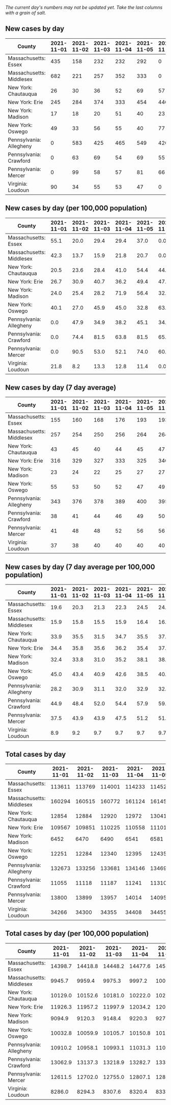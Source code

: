 _The current day's numbers may not be updated yet. Take the last columns with a grain of salt._
## New cases by day

| County | 2021-11-01 | 2021-11-02 | 2021-11-03 | 2021-11-04 | 2021-11-05 | 2021-11-06 | 2021-11-07 |
| --- | --- | --- | --- | --- | --- | --- | --- |
| Massachusetts: Essex | 435 | 158 | 232 | 232 | 292 | 0 |  |
| Massachusetts: Middlesex | 682 | 221 | 257 | 352 | 333 | 0 |  |
| New York: Chautauqua | 26 | 30 | 36 | 52 | 69 | 57 |  |
| New York: Erie | 245 | 284 | 374 | 333 | 454 | 440 |  |
| New York: Madison | 17 | 18 | 20 | 51 | 40 | 23 |  |
| New York: Oswego | 49 | 33 | 56 | 55 | 40 | 77 |  |
| Pennsylvania: Allegheny | 0 | 583 | 425 | 465 | 549 | 420 |  |
| Pennsylvania: Crawford | 0 | 63 | 69 | 54 | 69 | 55 |  |
| Pennsylvania: Mercer | 0 | 99 | 58 | 57 | 81 | 66 |  |
| Virginia: Loudoun | 90 | 34 | 55 | 53 | 47 | 0 |  |

## New cases by day (per 100,000 population)

| County | 2021-11-01 | 2021-11-02 | 2021-11-03 | 2021-11-04 | 2021-11-05 | 2021-11-06 | 2021-11-07 |
| --- | --- | --- | --- | --- | --- | --- | --- |
| Massachusetts: Essex | 55.1 | 20.0 | 29.4 | 29.4 | 37.0 | 0.0 |  |
| Massachusetts: Middlesex | 42.3 | 13.7 | 15.9 | 21.8 | 20.7 | 0.0 |  |
| New York: Chautauqua | 20.5 | 23.6 | 28.4 | 41.0 | 54.4 | 44.9 |  |
| New York: Erie | 26.7 | 30.9 | 40.7 | 36.2 | 49.4 | 47.9 |  |
| New York: Madison | 24.0 | 25.4 | 28.2 | 71.9 | 56.4 | 32.4 |  |
| New York: Oswego | 40.1 | 27.0 | 45.9 | 45.0 | 32.8 | 63.1 |  |
| Pennsylvania: Allegheny | 0.0 | 47.9 | 34.9 | 38.2 | 45.1 | 34.5 |  |
| Pennsylvania: Crawford | 0.0 | 74.4 | 81.5 | 63.8 | 81.5 | 65.0 |  |
| Pennsylvania: Mercer | 0.0 | 90.5 | 53.0 | 52.1 | 74.0 | 60.3 |  |
| Virginia: Loudoun | 21.8 | 8.2 | 13.3 | 12.8 | 11.4 | 0.0 |  |

## New cases by day (7 day average)

| County | 2021-11-01 | 2021-11-02 | 2021-11-03 | 2021-11-04 | 2021-11-05 | 2021-11-06 | 2021-11-07 |
| --- | --- | --- | --- | --- | --- | --- | --- |
| Massachusetts: Essex | 155 | 160 | 168 | 176 | 193 | 193 |  |
| Massachusetts: Middlesex | 257 | 254 | 250 | 256 | 264 | 264 |  |
| New York: Chautauqua | 43 | 45 | 40 | 44 | 45 | 47 |  |
| New York: Erie | 316 | 329 | 327 | 333 | 325 | 340 |  |
| New York: Madison | 23 | 24 | 22 | 25 | 27 | 27 |  |
| New York: Oswego | 55 | 53 | 50 | 52 | 47 | 49 |  |
| Pennsylvania: Allegheny | 343 | 376 | 378 | 389 | 400 | 395 |  |
| Pennsylvania: Crawford | 38 | 41 | 44 | 46 | 49 | 50 |  |
| Pennsylvania: Mercer | 41 | 48 | 48 | 52 | 56 | 56 |  |
| Virginia: Loudoun | 37 | 38 | 40 | 40 | 40 | 40 |  |

## New cases by day (7 day average per 100,000 population)

| County | 2021-11-01 | 2021-11-02 | 2021-11-03 | 2021-11-04 | 2021-11-05 | 2021-11-06 | 2021-11-07 |
| --- | --- | --- | --- | --- | --- | --- | --- |
| Massachusetts: Essex | 19.6 | 20.3 | 21.3 | 22.3 | 24.5 | 24.5 |  |
| Massachusetts: Middlesex | 15.9 | 15.8 | 15.5 | 15.9 | 16.4 | 16.4 |  |
| New York: Chautauqua | 33.9 | 35.5 | 31.5 | 34.7 | 35.5 | 37.0 |  |
| New York: Erie | 34.4 | 35.8 | 35.6 | 36.2 | 35.4 | 37.0 |  |
| New York: Madison | 32.4 | 33.8 | 31.0 | 35.2 | 38.1 | 38.1 |  |
| New York: Oswego | 45.0 | 43.4 | 40.9 | 42.6 | 38.5 | 40.1 |  |
| Pennsylvania: Allegheny | 28.2 | 30.9 | 31.1 | 32.0 | 32.9 | 32.5 |  |
| Pennsylvania: Crawford | 44.9 | 48.4 | 52.0 | 54.4 | 57.9 | 59.1 |  |
| Pennsylvania: Mercer | 37.5 | 43.9 | 43.9 | 47.5 | 51.2 | 51.2 |  |
| Virginia: Loudoun | 8.9 | 9.2 | 9.7 | 9.7 | 9.7 | 9.7 |  |

## Total cases by day

| County | 2021-11-01 | 2021-11-02 | 2021-11-03 | 2021-11-04 | 2021-11-05 | 2021-11-06 | 2021-11-07 |
| --- | --- | --- | --- | --- | --- | --- | --- |
| Massachusetts: Essex | 113611 | 113769 | 114001 | 114233 | 114525 | 114525 |  |
| Massachusetts: Middlesex | 160294 | 160515 | 160772 | 161124 | 161457 | 161457 |  |
| New York: Chautauqua | 12854 | 12884 | 12920 | 12972 | 13041 | 13098 |  |
| New York: Erie | 109567 | 109851 | 110225 | 110558 | 111012 | 111452 |  |
| New York: Madison | 6452 | 6470 | 6490 | 6541 | 6581 | 6604 |  |
| New York: Oswego | 12251 | 12284 | 12340 | 12395 | 12435 | 12512 |  |
| Pennsylvania: Allegheny | 132673 | 133256 | 133681 | 134146 | 134695 | 135115 |  |
| Pennsylvania: Crawford | 11055 | 11118 | 11187 | 11241 | 11310 | 11365 |  |
| Pennsylvania: Mercer | 13800 | 13899 | 13957 | 14014 | 14095 | 14161 |  |
| Virginia: Loudoun | 34266 | 34300 | 34355 | 34408 | 34455 | 34455 |  |

## Total cases by day (per 100,000 population)

| County | 2021-11-01 | 2021-11-02 | 2021-11-03 | 2021-11-04 | 2021-11-05 | 2021-11-06 | 2021-11-07 |
| --- | --- | --- | --- | --- | --- | --- | --- |
| Massachusetts: Essex | 14398.7 | 14418.8 | 14448.2 | 14477.6 | 14514.6 | 14514.6 |  |
| Massachusetts: Middlesex | 9945.7 | 9959.4 | 9975.3 | 9997.2 | 10017.8 | 10017.8 |  |
| New York: Chautauqua | 10129.0 | 10152.6 | 10181.0 | 10222.0 | 10276.4 | 10321.3 |  |
| New York: Erie | 11926.3 | 11957.2 | 11997.9 | 12034.2 | 12083.6 | 12131.5 |  |
| New York: Madison | 9094.9 | 9120.3 | 9148.4 | 9220.3 | 9276.7 | 9309.1 |  |
| New York: Oswego | 10032.8 | 10059.9 | 10105.7 | 10150.8 | 10183.5 | 10246.6 |  |
| Pennsylvania: Allegheny | 10910.2 | 10958.1 | 10993.1 | 11031.3 | 11076.5 | 11111.0 |  |
| Pennsylvania: Crawford | 13062.9 | 13137.3 | 13218.9 | 13282.7 | 13364.2 | 13429.2 |  |
| Pennsylvania: Mercer | 12611.5 | 12702.0 | 12755.0 | 12807.1 | 12881.1 | 12941.4 |  |
| Virginia: Loudoun | 8286.0 | 8294.3 | 8307.6 | 8320.4 | 8331.7 | 8331.7 |  |
